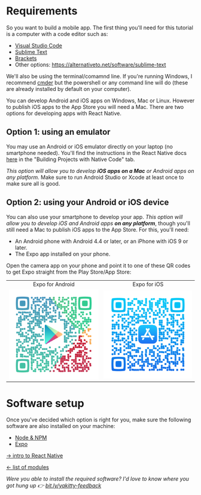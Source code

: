 # Requirements

So you want to build a mobile app. The first thing you'll need for this tutorial is a computer with a code editor such as:

- [Visual Studio Code](https://code.visualstudio.com)
- [Sublime Text](https://sublimetext.com)
- [Brackets](http://brackets.io)
- Other options: https://alternativeto.net/software/sublime-text

We'll also be using the terminal/comamnd line. If you're running Windows, I recommend [cmder](http://cmder.net) but the powershell or any command line will do (these are already installed by default on your computer).

You can develop Android and iOS apps on Windows, Mac or Linux. However to publish iOS apps to the App Store you will need a Mac. There are two options for developing apps with React Native.

## Option 1: using an emulator

You may use an Android or iOS emulator directly on your laptop (no smartphone needed). You'll find the instructions in the React Native docs [here](https://facebook.github.io/react-native/docs/getting-started) in the "Building Projects with Native Code" tab.

_This option will allow you to develop **iOS apps on a Mac** or Android apps on any platform._ Make sure to run Android Studio or Xcode at least once to make sure all is good.

## Option 2: using your Android or iOS device

You can also use your smartphone to develop your app. _This option will allow you to develop iOS and Android apps **on any platform**_, though you'll still need a Mac to publish iOS apps to the App Store. For this, you'll need:

- An Android phone with Android 4.4 or later, or an iPhone with iOS 9 or later.
- The Expo app installed on your phone.

Open the camera app on your phone and point it to one of these QR codes to get Expo straight from the Play Store/App Store:

<table>
  <tr>
    <td align="center">Expo for Android</td>
    <td align="center">Expo for iOS</td>
  </tr>
  <tr>
    <td align="center">
      <a target="_blank" href="https://play.google.com/store/apps/details?id=host.exp.exponent">
        <img src="https://raw.githubusercontent.com/frnkly/react-native-tutorial/stable/tutorials/qr-code-expo-android.png" />
      </a>
    </td>
    <td align="center">
      <a target="_blank" href="https://itunes.apple.com/us/app/expo-client/id982107779">
        <img src="https://raw.githubusercontent.com/frnkly/react-native-tutorial/stable/tutorials/qr-code-expo-ios.png" />
      </a>
    </td>
  </tr>
</table>

# Software setup

Once you've decided which option is right for you, make sure the following software are also installed on your machine:

- [Node & NPM](https://nodejs.org)
- [Expo](https://docs.expo.io)

[&rarr; intro to React Native](https://github.com/frnkly/react-native-tutorial/blob/stable/tutorials/intro.md)

[&larr; list of modules](https://github.com/frnkly/react-native-tutorial#modules)

_Were you able to install the required software? I'd love to know where you got hung up :point_right: [bit.ly/yakitty-feedback](http://bit.ly/yakitty-feedback)_
